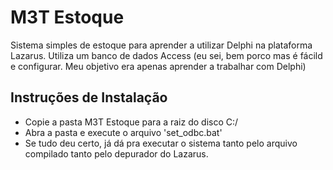 # M3T Estoque
Sistema simples de estoque para aprender a utilizar Delphi na plataforma Lazarus. Utiliza um banco de dados Access (eu sei, bem porco mas é fácild e configurar. Meu objetivo era apenas aprender a trabalhar com Delphi)

## Instruções de Instalação
 * Copie a pasta M3T Estoque para a raiz do disco C:/
 * Abra a pasta e execute o arquivo 'set_odbc.bat'
 * Se tudo deu certo, já dá pra executar o sistema tanto pelo arquivo compilado tanto pelo depurador do Lazarus.

